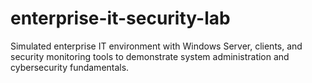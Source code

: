 # enterprise-it-security-lab
Simulated enterprise IT environment with Windows Server, clients, and security monitoring tools to demonstrate system administration and cybersecurity fundamentals.
